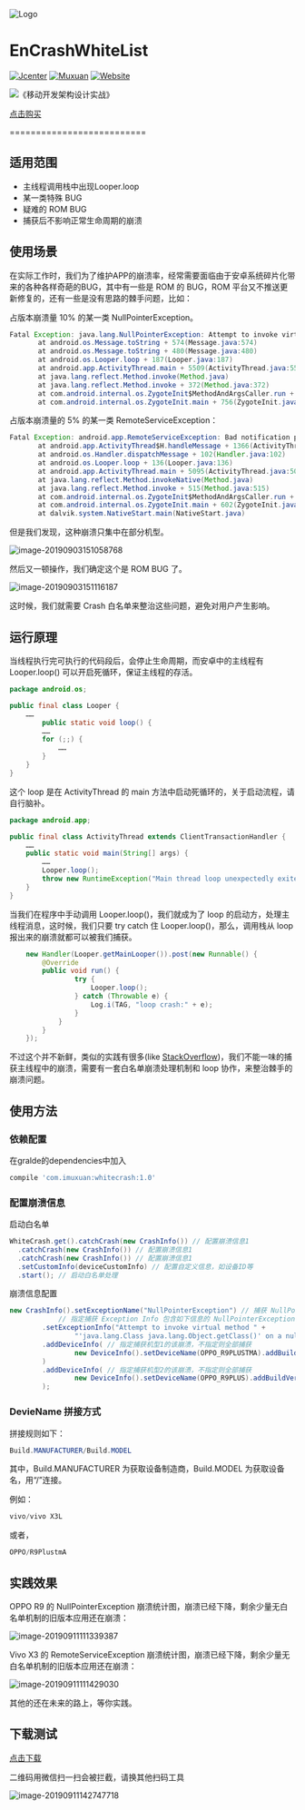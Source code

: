 ![Logo](https://raw.githubusercontent.com/leotyndale/EnFloatingView/master/preview/logo.png)

EnCrashWhiteList
==========================
[![Jcenter](https://img.shields.io/badge/Jcenter-v1.0-brightgreen.svg?style=flat)](https://bintray.com/leotyndale/Muxuan/EnCrashWhitList)
[![Muxuan](https://img.shields.io/badge/PoweredBy-Muxuan-green.svg?style=flat)](http://blog.imuxuan.com/)
[![Website](https://img.shields.io/website-up-down-green-red/https/shields.io.svg?label=Blog)](http://blog.imuxuan.com)

![《移动开发架构设计实战》](https://upload-images.jianshu.io/upload_images/14802001-4864444c478c88ee.png?imageMogr2/auto-orient/strip%7CimageView2/2/w/1240)

[点击购买](https://item.jd.com/12730926.html)

==========================

## 适用范围

- 主线程调用栈中出现Looper.loop
- 某一类特殊 BUG
- 疑难的 ROM BUG
- 捕获后不影响正常生命周期的崩溃

## 使用场景

在实际工作时，我们为了维护APP的崩溃率，经常需要面临由于安卓系统碎片化带来的各种各样奇葩的BUG，其中有一些是 ROM 的 BUG，ROM 平台又不推送更新修复的，还有一些是没有思路的棘手问题，比如：

占版本崩溃量 10% 的某一类 NullPointerException。

```java
Fatal Exception: java.lang.NullPointerException: Attempt to invoke virtual method 'java.lang.Class java.lang.Object.getClass()' on a null object reference
       at android.os.Message.toString + 574(Message.java:574)
       at android.os.Message.toString + 480(Message.java:480)
       at android.os.Looper.loop + 187(Looper.java:187)
       at android.app.ActivityThread.main + 5509(ActivityThread.java:5509)
       at java.lang.reflect.Method.invoke(Method.java)
       at java.lang.reflect.Method.invoke + 372(Method.java:372)
       at com.android.internal.os.ZygoteInit$MethodAndArgsCaller.run + 961(ZygoteInit.java:961)
       at com.android.internal.os.ZygoteInit.main + 756(ZygoteInit.java:756)
```

占版本崩溃量的 5% 的某一类 RemoteServiceException：

```java
Fatal Exception: android.app.RemoteServiceException: Bad notification posted from package *: Couldn't expand RemoteViews for: StatusBarNotification(pkg=* user=UserHandle{0} id=3000171 tag=null score=20: Notification(pri=2 contentView=*/0x1090064 vibrate=default sound=default defaults=0xffffffff flags=0x11 kind=[null]))
       at android.app.ActivityThread$H.handleMessage + 1366(ActivityThread.java:1366)
       at android.os.Handler.dispatchMessage + 102(Handler.java:102)
       at android.os.Looper.loop + 136(Looper.java:136)
       at android.app.ActivityThread.main + 5095(ActivityThread.java:5095)
       at java.lang.reflect.Method.invokeNative(Method.java)
       at java.lang.reflect.Method.invoke + 515(Method.java:515)
       at com.android.internal.os.ZygoteInit$MethodAndArgsCaller.run + 786(ZygoteInit.java:786)
       at com.android.internal.os.ZygoteInit.main + 602(ZygoteInit.java:602)
       at dalvik.system.NativeStart.main(NativeStart.java)
```

但是我们发现，这种崩溃只集中在部分机型。

![image-20190903151058768](README.assets/image-20190903151058768.png)

然后又一顿操作，我们确定这个是 ROM BUG 了。

![image-20190903151116187](README.assets/image-20190903151116187.png)

这时候，我们就需要 Crash 白名单来整治这些问题，避免对用户产生影响。

## 运行原理

当线程执行完可执行的代码段后，会停止生命周期，而安卓中的主线程有 Looper.loop() 可以开启死循环，保证主线程的存活。

```java
package android.os;

public final class Looper {
  	……
		public static void loop() {
        ……
        for (;;) {
            ……
        }
    }
}
```

这个 loop 是在 ActivityThread 的 main 方法中启动死循环的，关于启动流程，请自行脑补。

```java
package android.app;

public final class ActivityThread extends ClientTransactionHandler {
  	……
    public static void main(String[] args) {
        ……
        Looper.loop();
        throw new RuntimeException("Main thread loop unexpectedly exited");
    }
}
```

当我们在程序中手动调用 Looper.loop()，我们就成为了 loop 的启动方，处理主线程消息，这时候，我们只要 try catch 住 Looper.loop()，那么，调用栈从 loop 报出来的崩溃就都可以被我们捕获。

```java
    new Handler(Looper.getMainLooper()).post(new Runnable() {
        @Override
        public void run() {
                try {
                    Looper.loop();
                } catch (Throwable e) {
                    Log.i(TAG, "loop crash:" + e);
                }
            }
        }
    });
```

不过这个并不新鲜，类似的实践有很多(like [StackOverflow](https://stackoverflow.com/questions/2764394/ideal-way-to-set-global-uncaught-exception-handler-in-android%29))，我们不能一味的捕获主线程中的崩溃，需要有一套白名单崩溃处理机制和 loop 协作，来整治棘手的崩溃问题。

## 使用方法

### 依赖配置

在gralde的dependencies中加入

```groovy
compile 'com.imuxuan:whitecrash:1.0'
```

### 配置崩溃信息

启动白名单

```java
WhiteCrash.get().catchCrash(new CrashInfo()) // 配置崩溃信息1
  .catchCrash(new CrashInfo()) // 配置崩溃信息1
  .catchCrash(new CrashInfo()) // 配置崩溃信息1
  .setCustomInfo(deviceCustomInfo) // 配置自定义信息，如设备ID等
  .start(); // 启动白名单处理
```

崩溃信息配置

```java
new CrashInfo().setExceptionName("NullPointerException") // 捕获 NullPointerException
   			// 指定捕获 Exception Info 包含如下信息的 NullPointerException
        .setExceptionInfo("Attempt to invoke virtual method " +
                "'java.lang.Class java.lang.Object.getClass()' on a null object reference")
        .addDeviceInfo( // 指定捕获机型1的该崩溃，不指定则全部捕获
                new DeviceInfo().setDeviceName(OPPO_R9PLUSTMA).addBuildVersion("5.1.1")
        )
        .addDeviceInfo( // 指定捕获机型2的该崩溃，不指定则全部捕获
                new DeviceInfo().setDeviceName(OPPO_R9PLUS).addBuildVersion("5.1.1")
        );
```

### DevieName 拼接方式

拼接规则如下：

```java
Build.MANUFACTURER/Build.MODEL
```

其中，Build.MANUFACTURER 为获取设备制造商，Build.MODEL 为获取设备名，用“/”连接。

例如：

```java
vivo/vivo X3L
```

或者，

```java
OPPO/R9PlustmA
```

## 实践效果

OPPO R9 的 NullPointerException 崩溃统计图，崩溃已经下降，剩余少量无白名单机制的旧版本应用还在崩溃：

![image-20190911111339387](README.assets/image-20190911111339387.png)

Vivo X3 的 RemoteServiceException 崩溃统计图，崩溃已经下降，剩余少量无白名单机制的旧版本应用还在崩溃：

![image-20190911111429030](README.assets/image-20190911111429030.png)

其他的还在未来的路上，等你实践。

## 下载测试

[点击下载](https://github.com/leotyndale/EnCrashWhiteList/releases/download/1.0/app-debug.apk)

二维码用微信扫一扫会被拦截，请换其他扫码工具

![image-20190911142747718](README.assets/image-20190911142747718.png)
